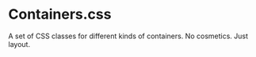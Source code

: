 # Containers.css

A set of CSS classes for different kinds of containers. No cosmetics. Just layout.
